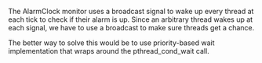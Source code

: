 
The AlarmClock monitor uses a broadcast signal to wake up every thread at each tick to check if
their alarm is up. Since an arbitrary thread wakes up at each signal, we have to use a broadcast
to make sure threads get a chance.

The better way to solve this would be to use priority-based wait implementation that wraps
around the pthread_cond_wait call.

